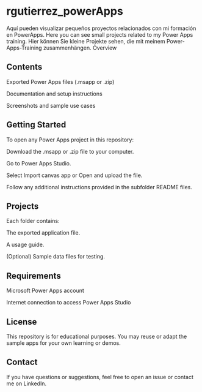 # rgutierrez_powerApps
Aquí pueden visualizar pequeños proyectos relacionados con mi formación en PowerApps. Here you can see small projects related to my Power Apps training.  Hier können Sie kleine Projekte sehen, die mit meinem Power-Apps-Training zusammenhängen.
Overview

## Contents
Exported Power Apps files (.msapp or .zip)

Documentation and setup instructions

Screenshots and sample use cases

## Getting Started
To open any Power Apps project in this repository:

Download the .msapp or .zip file to your computer.

Go to Power Apps Studio.

Select Import canvas app or Open and upload the file.

Follow any additional instructions provided in the subfolder README files.

## Projects
Each folder contains:

The exported application file.

A usage guide.

(Optional) Sample data files for testing.

## Requirements
Microsoft Power Apps account

Internet connection to access Power Apps Studio

## License
This repository is for educational purposes. You may reuse or adapt the sample apps for your own learning or demos.

## Contact
If you have questions or suggestions, feel free to open an issue or contact me on LinkedIn.
